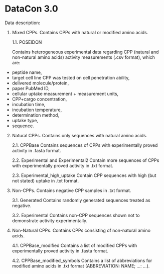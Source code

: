 # DataCon 3.0

Data description:

1. Mixed CPPs.
Contains CPPs with natural or modified amino acids.

    1.1. POSEIDON

    Contains heterogeneous experimental data regarding CPP (natural and non-natural amino acids) activity measurements (.csv format), which are:
  - peptide name,
  - target cell line CPP was tested on cell penetration ability,
  - delivered molecule/protein,
  - paper PubMed ID,
  - cellular uptake measurement + measurement units,
  - CPP+cargo concentration,
  - incubation time,
  - incubation temperature,
  - determination method,
  - uptake type,
  - sequence.

2. Natural CPPs.
Contains only sequences with natural amino acids.

   2.1. CPPBase
   Contains sequences of CPPs with experimentally proved activity in .fasta format.

   2.2. Experimental and Experimental2
   Contain more sequences of CPPs with experimentally proved activity in .txt format.

   2.3. Experimental_high_uptake
   Contain CPP sequences with high (but not stated) uptake in .txt format.

3. Non-CPPs.
Contains negative CPP samples in .txt format.

   3.1. Generated
   Contains randomly generated sequences treated as negative.

   3.2. Experimental
   Contains non-CPP sequences shown not to demonstrate activity experimentally.

4. Non-Natural CPPs.
Contains CPPs consisting of non-natural amino acids.

   4.1. CPPBase_modified
   Contains a list of modified CPPs with experimentally proved activity in .fasta format.
   
   4.2. CPPBase_modified_symbols
   Contains a list of abbreviations for modified amino acids  in .txt format (ABBREVIATION: NAME; ...: ...).
